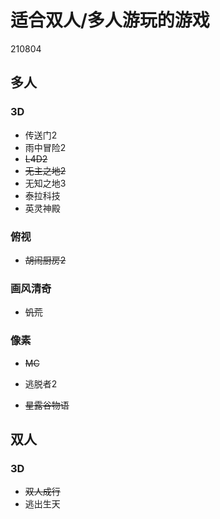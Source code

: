 # 适合双人/多人游玩的游戏

210804

## 多人

### 3D

- 传送门2
- 雨中冒险2
- ~~L4D2~~
- ~~无主之地2~~
- 无知之地3
- 泰拉科技
- 英灵神殿

### 俯视

- ~~胡闹厨房2~~

### 画风清奇

- ~~饥荒~~

### 像素

- ~~MC~~

- 逃脱者2

- ~~星露谷物语~~

## 双人

### 3D

- ~~双人成行~~
- 逃出生天

